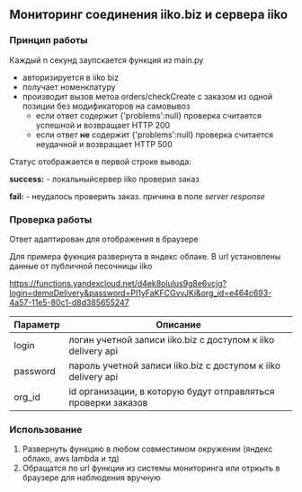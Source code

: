 ## Мониторинг соединения iiko.biz и сервера iiko

### Принцип работы 
Каждый n секунд заупскается функция из main.py
 * авторизируется в iiko biz
 * получает номенклатуру
 * производит вызов метоа orders/checkCreate с заказом из одной позиции без модификаторов на самовывоз
    * если ответ содержит {'problems':null} проверка считается успешной и возвращает HTTP 200
    * если ответ **не** содержит {'problems':null} проверка считается неудачной и возвращает HTTP 500
    

Статус отображается в первой строке вывода:

**success:** - локальныйсервер iiko проверил заказ

**fail:** - неудалось проверить заказ. причина в поле  *server response*

 
    
### Проверка работы
Ответ адаптирован для отображения в браузере
    
Для примера фукнция развернута в яндекс облаке. В url установлены данные от публичной песочницы iiko 

https://functions.yandexcloud.net/d4ek8olulus9g8e6vcjg?login=demoDelivery&password=PI1yFaKFCGvvJKi&org_id=e464c693-4a57-11e5-80c1-d8d385655247

| Параметр  | Описание |
| ------------- | ------------- |
| login  | логин учетной записи iiko.biz с доступом к iiko delivery  api |
| password  | пароль учетной записи iiko.biz с доступом к iiko delivery  api|
| org_id | id организации, в которую будут отправляться проверки заказов |


### Использование
1) Развернуть функцию  в любом совместимом окружении (яндекс облако, aws lambda  и тд)
2) Обращатся по url функции из системы  мониторинга или отркыть в браузере  для наблюдения вручную

 




